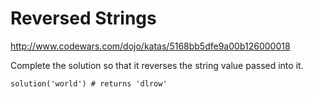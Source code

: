 Reversed Strings
===

http://www.codewars.com/dojo/katas/5168bb5dfe9a00b126000018

Complete the solution so that it reverses the string value passed into it.

    solution('world') # returns 'dlrow'
